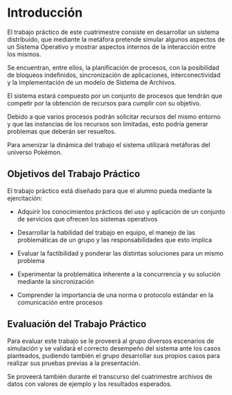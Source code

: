 # Introducción

El trabajo práctico de este cuatrimestre consiste en desarrollar un sistema distribuido, que mediante la metáfora pretende simular algunos aspectos de un Sistema Operativo y mostrar aspectos internos de la interacción entre los mismos.

Se encuentran, entre ellos, la planificación de procesos, con la posibilidad de bloqueos indefinidos, sincronización de aplicaciones, interconectividad y la implementación de un modelo de Sistema de Archivos.

El sistema estará compuesto por un conjunto de procesos que tendrán que competir por la obtención de recursos para cumplir con su objetivo.

Debido a que varios procesos podrán solicitar recursos del mismo entorno y que las instancias de los recursos son limitadas, esto podría generar problemas que deberán ser resueltos.

Para amenizar la dinámica del trabajo el sistema utilizará metáforas del universo Pokémon.

## Objetivos del Trabajo Práctico

El trabajo práctico está diseñado para que el alumno pueda mediante la ejercitación:
- Adquirir los conocimientos prácticos del uso y aplicación de un conjunto de servicios que ofrecen los sistemas operativos

- Desarrollar la habilidad del trabajo en equipo, el manejo de las problemáticas de un grupo y las responsabilidades que esto implica

- Evaluar la factibilidad y ponderar las distintas soluciones para un mismo problema

- Experimentar la problemática inherente a la concurrencia y su solución mediante la sincronización

- Comprender la importancia de una norma o protocolo estándar en la comunicación entre procesos

## Evaluación del Trabajo Práctico

Para evaluar este trabajo se le proveerá al grupo diversos escenarios de simulación y se validará el correcto desempeño del sistema ante los casos planteados, pudiendo también el grupo desarrollar sus propios casos para realizar sus pruebas previas a la presentación.

Se proveerá también durante el transcurso del cuatrimestre archivos de datos con valores de ejemplo y los resultados esperados.